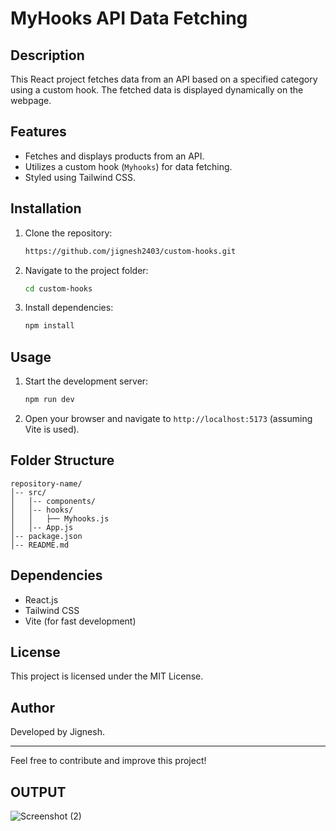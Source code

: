 # MyHooks API Data Fetching

## Description
This React project fetches data from an API based on a specified category using a custom hook. The fetched data is displayed dynamically on the webpage.

## Features
- Fetches and displays products from an API.
- Utilizes a custom hook (`Myhooks`) for data fetching.
- Styled using Tailwind CSS.

## Installation
1. Clone the repository:
   ```sh
   https://github.com/jignesh2403/custom-hooks.git
   ```
2. Navigate to the project folder:
   ```sh
   cd custom-hooks
   ```
3. Install dependencies:
   ```sh
   npm install
   ```

## Usage
1. Start the development server:
   ```sh
   npm run dev
   ```
2. Open your browser and navigate to `http://localhost:5173` (assuming Vite is used).


## Folder Structure
```
repository-name/
│-- src/
│   │-- components/
│   │-- hooks/
│   │   ├── Myhooks.js
│   │-- App.js
│-- package.json
│-- README.md
```

## Dependencies
- React.js
- Tailwind CSS
- Vite (for fast development)

## License
This project is licensed under the MIT License.

## Author
Developed by Jignesh.

---
Feel free to contribute and improve this project!
## OUTPUT
![Screenshot (2)](https://github.com/user-attachments/assets/efccceb6-980b-4188-8739-0e3fc6dac0da)
